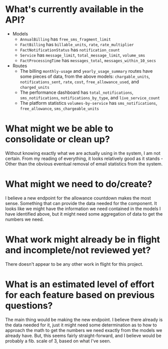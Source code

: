 # What's currently available in the API?

* Models
  * `AnnualBilling` has `free_sms_fragment_limit`
  * `FactBilling` has `billable_units`, `rate`, `rate_multiplier`
  * `FactNotificationStatus` has `notification_count`
  * `Service` has `message_limit`, `total_message_limit`, `volume_sms`
  * `FactProcessingTime` has `messages_total`, `messages_within_10_secs`
* Routes
  * The billing `monthly-usage` and `yearly_usage_summary` routes have some pieces of data, from the above models: `chargable_units`, `notifications_sent`, `rate`, `cost`, `free_allowance_used`, and `charged_units`
  * The performance dashboard has `total_notifications`, `sms_notifications`, `notifications_by_type`, and `live_service_count`
  * The platform statistics `volumes-by-service` has `sms_notifications`, `free_allowance`, `sms_chargeable_units`

# What might we be able to consolidate or clean up?

Without knowing exactly what we are actually using in the system, I am not certain. From my reading of everything, it looks relatively good as it stands - Other than the obvious eventual removal of email statistics from the system.

# What might we need to do/create?

I believe a new endpoint for the allowance countdown makes the most sense. Something that can provide the data needed for the component. It looks like we might have the information we need contained in the models I have identified above, but it might need some aggregation of data to get the numbers we need.

# What work might already be in flight and incomplete/not reviewed yet?

There doesn't appear to be any other work in flight for this project.

# What is an estimated level of effort for each feature based on previous questions?

The main thing would be making the new endpoint. I believe there already is the data needed for it, just it might need some determination as to how to approach the math to get the numbers we need exactly from the models we already have. But, this seems fairly straight-forward, and I believe would be probably a fib. scale of 3, based on what I've seen.
